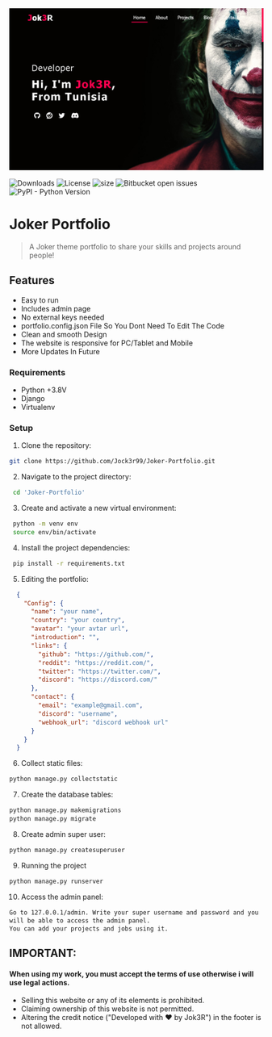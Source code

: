 <img src= "demo.png">

![Downloads](https://img.shields.io/github/downloads/Jock3r99/Joker-Portfolio/total.svg)
![License](https://img.shields.io/github/license/Jock3r99/Joker-Portfolio.svg)
![size](https://img.shields.io/github/repo-size/Jock3r99/Joker-Portfolio)
<img alt="Bitbucket open issues" src="https://img.shields.io/bitbucket/issues/Jock3r99/Joker-Portfolio">
<img alt="PyPI - Python Version" src="https://img.shields.io/pypi/pyversions/Joker-Portfolio">

# Joker Portfolio


> A Joker theme portfolio to share your skills and projects around people!

## Features
  * Easy to run
  * Includes admin page
  * No external keys needed
  * portfolio.config.json File So You Dont Need To Edit The Code
  * Clean and smooth Design
  * The website is responsive for PC/Tablet and Mobile
  * More Updates In Future
### Requirements
  * Python +3.8V
  * Django
  * Virtualenv
### Setup
 1. Clone the repository:
 ```bash
git clone https://github.com/Jock3r99/Joker-Portfolio.git
 ```
 2. Navigate to the project directory:
```bash
 cd 'Joker-Portfolio'
```
 3. Create and activate a new virtual environment:
```bash
 python -m venv env
 source env/bin/activate
```
  4. Install the project dependencies:
 ```bash
  pip install -r requirements.txt
 ```

 5. Editing the portfolio:
```json
  {
    "Config": {
      "name": "your name",
      "country": "your country",
      "avatar": "your avtar url",
      "introduction": "",
      "links": {
        "github": "https://github.com/",
        "reddit": "https://reddit.com/",
        "twitter": "https://twitter.com/",
        "discord": "https://discord.com/"
      },
      "contact": {
        "email": "example@gmail.com",
        "discord": "username",
        "webhook_url": "discord webhook url"
      }
    }
  }

```
 6. Collect static files:
```bash
python manage.py collectstatic
```
 7. Create the database tables:
```bash
python manage.py makemigrations
python manage.py migrate
```
 8. Create admin super user:
```bash
python manage.py createsuperuser
```
 9. Running the project
```bash
python manage.py runserver
```
10. Access the admin panel:
```
Go to 127.0.0.1/admin. Write your super username and password and you will be able to access the admin panel.
You can add your projects and jobs using it.
```


## IMPORTANT:
#### When using my work, you must accept the terms of use otherwise i will use legal actions.
- Selling this website or any of its elements is prohibited.
- Claiming ownership of this website is not permitted.
- Altering the credit notice ("Developed with ❤️ by Jok3R") in the footer is not allowed.
